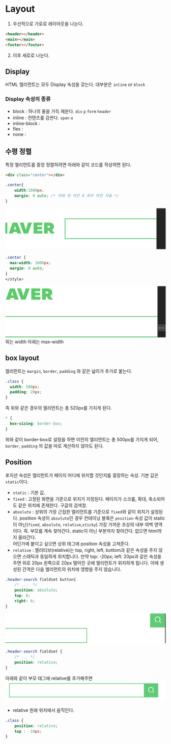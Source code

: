 # Layout

1. 우선적으로 가로로 레이아웃을 나눈다.  

```HTML
<header></header>
<main></main>
<footer></footer>
```

2. 이후 세로로 나눈다.


## Display

HTML 엘리먼트는 모두 Display 속성을 갖는다. 대부분은 `inline` or `block`

### Display 속성의 종류 

* block : 하나의 줄을 가득 채운다. `div` `p` `form` `header` 
* inline : 컨텐츠를 감싼다. `span` `a`
* inline-block : 
* flex :
* none :

## 수평 정렬  
특정 엘리먼트를 중앙 정렬하려면 아래와 같이 코드를 작성하면 된다. 

```html
<div class="center"></div>
```

```CSS 
.center{
    width:1080px;
    margin: 0 auto; /* 아래 위 마진 0 좌우 마진 자동 */ 
}
```

![width](../img/scroll.png)

```CSS
.center {
  max-width: 1080px;
  margin: 0 auto;
}
</style>
```

![max-width](../img/maxwidth.png)
위는 width 아래는 max-width

## box layout 

엘리먼트는 `margin`, `border`, `padding` 와 같은 넓이가 추가로 붙는다. 

```CSS
.class {
  width: 500px;
  padding: 20px;
}
``` 
즉 위와 같은 경우의 엘리먼트는 총 520px를 가지게 된다.

```CSS
* {
  box-sizing: border-box;
}
```

위와 같이 border-box로 설정을 하면 이전의 엘리먼트는 총 500px를 가지게 되어, `border`, `padding` 의 값을 따로 계산하지 않아도 된다.

## Position

포지션 속성은 엘리먼트가 페이지 어디에 위치할 것인지를 결정하는 속성. 기본 값은 `static`이다.

* `static` : 기본 값.
* `fixed` : 고정된 화면을 기준으로 위치가 지정된다. 페이지가 스크롤, 확대, 축소되어도 같은 위치에 존재한다. 구글의 검색창.  
* `absolute` : 상위의 가장 근접한 엘리먼트를 기준으로 `fixed`와 같이 위치가 설정된다.  position 속성이 `absolute`인 경우 컨테이닝 블록은 `position` 속성 값이 static이 아닌(`fixed`, `absolute`, `relative`,`sticky`) 가장 가까운 조상의 내부 여백 영역이다. 즉. 부모를 계속 찾아간다. static이 아닌 부분까지 찾아간다. 없으면 html까지 올라간다.  
어딘가에 붙이고 싶으면 상위 태그에 position 속성을 고쳐준다.  
* `relative` : 랠러티브(relative)는 top, right, left, bottom과 같은 속성을 주지 않으면 스태틱과 동일하게 위치합니다. 만약 top: -20px; left: 20px과 같은 속성을 주면 위로 20px 왼쪽으로 20px 떨어진 곳에 엘리먼트가 위치하게 됩니다. 이때 생성된 간격은 다음 엘리먼트의 위치에 영향을 주지 않습니다.

```CSS 
.header-search fieldset button{
    /* ...  */
    position: absolute;
    top: 0;
    right: 0;
}
```

![결과](../img/position.png)

```CSS
.header-search fieldset {
    /* ... */
    position: relative;    
}
```

아래와 같이 부모 태그에 relative를 추가해주면 
![결과](../img/relative.png)

* relative 
원래 위치에서 움직인다. 

```CSS
.class {
    position: relative;
    top : -10px;
}
```
